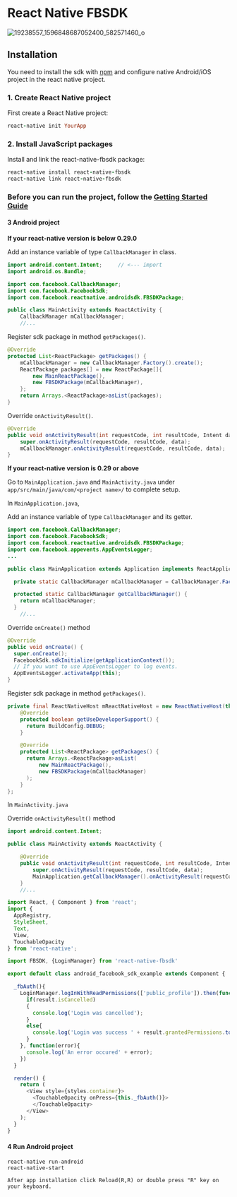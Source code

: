 # React Native FBSDK


![19238557_1596848687052400_582571460_o](https://user-images.githubusercontent.com/25878632/27212633-f46f606e-5269-11e7-8cdf-6a3b560c30bd.png)



## Installation
You need to install the sdk with [npm](https://www.npmjs.com/) and configure native Android/iOS project in the react native project.
### 1. Create React Native project

First create a React Native project:
```ruby
react-native init YourApp
```

### 2. Install JavaScript packages

Install and link the react-native-fbsdk package:
```ruby
react-native install react-native-fbsdk
react-native link react-native-fbsdk
```
### Before you can run the project, follow the [Getting Started Guide](https://developers.facebook.com/docs/android/getting-started/)

#### 3 Android project

**If your react-native version is below 0.29.0**

Add an instance variable of type `CallbackManager` in class.
```java
import android.content.Intent;     // <--- import
import android.os.Bundle;

import com.facebook.CallbackManager;
import com.facebook.FacebookSdk;
import com.facebook.reactnative.androidsdk.FBSDKPackage;

public class MainActivity extends ReactActivity {
    CallbackManager mCallbackManager;
    //...
```
Register sdk package in method `getPackages()`.
```java
@Override
protected List<ReactPackage> getPackages() {
    mCallbackManager = new CallbackManager.Factory().create();
    ReactPackage packages[] = new ReactPackage[]{
        new MainReactPackage(),
        new FBSDKPackage(mCallbackManager),
    };
    return Arrays.<ReactPackage>asList(packages);
}
```
Override `onActivityResult()`.
```java
@Override
public void onActivityResult(int requestCode, int resultCode, Intent data) {
    super.onActivityResult(requestCode, resultCode, data);
    mCallbackManager.onActivityResult(requestCode, resultCode, data);
}
```

**If your react-native version is 0.29 or above**

Go to `MainApplication.java` and `MainActivity.java` under `app/src/main/java/com/<project name>/` to complete setup.

In `MainApplication.java`,

Add an instance variable of type `CallbackManager` and its getter.
```java
import com.facebook.CallbackManager;
import com.facebook.FacebookSdk;
import com.facebook.reactnative.androidsdk.FBSDKPackage;
import com.facebook.appevents.AppEventsLogger;
...

public class MainApplication extends Application implements ReactApplication {

  private static CallbackManager mCallbackManager = CallbackManager.Factory.create();

  protected static CallbackManager getCallbackManager() {
    return mCallbackManager;
  }
    //...
```

Override `onCreate()` method
```java
@Override
public void onCreate() {
  super.onCreate();
  FacebookSdk.sdkInitialize(getApplicationContext());
  // If you want to use AppEventsLogger to log events.
  AppEventsLogger.activateApp(this);
}
```

Register sdk package in method `getPackages()`.
```java
private final ReactNativeHost mReactNativeHost = new ReactNativeHost(this) {
    @Override
    protected boolean getUseDeveloperSupport() {
      return BuildConfig.DEBUG;
    }

    @Override
    protected List<ReactPackage> getPackages() {
      return Arrays.<ReactPackage>asList(
          new MainReactPackage(),
          new FBSDKPackage(mCallbackManager)
      );
    }
};
```

In `MainActivity.java`

Override `onActivityResult()` method
```java
import android.content.Intent;

public class MainActivity extends ReactActivity {

    @Override
    public void onActivityResult(int requestCode, int resultCode, Intent data) {
        super.onActivityResult(requestCode, resultCode, data);
        MainApplication.getCallbackManager().onActivityResult(requestCode, resultCode, data);
    }
    //...
```

```index.android.js
import React, { Component } from 'react';
import {
  AppRegistry,
  StyleSheet,
  Text,
  View,
  TouchableOpacity
} from 'react-native';

import FBSDK, {LoginManager} from 'react-native-fbsdk'

export default class android_facebook_sdk_example extends Component {

  _fbAuth(){
    LoginManager.logInWithReadPermissions(['public_profile']).then(function(result){
      if(result.isCancelled)
      {
        console.log('Login was cancelled');
      }
      else{
        console.log('Login was success ' + result.grantedPermissions.toString());
      }
    }, function(error){
      console.log('An error occured' + error);
    })
  }

  render() {
    return (
      <View style={styles.container}>
        <TouchableOpacity onPress={this._fbAuth()}>
        </TouchableOpacity>
      </View>
    );
  }
}
```
#### 4 Run Android project
```
react-native run-android
react-native-start

After app installation click Reload(R,R) or double press "R" key on your keyboard.
```

